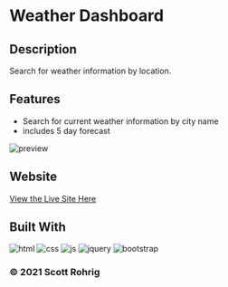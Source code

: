 # Weather Dashboard

## Description

Search for weather information by location.

## Features

- Search for current weather information by city name
- includes 5 day forecast

![preview](assets/media/preview.gif)

## Website

[View the Live Site Here](https://scottrohrig.github.io/weather-dashboard/)

## Built With
![html](https://img.shields.io/badge/-HTML5-E34F26?logo=html5&logoColor=white&logoWidth=30)
![css](https://img.shields.io/badge/-CSS3-1572B6?logo=css3&logoColor=white&logoWidth=30)
![js](https://img.shields.io/badge/-JavaScript-F7DF1E?logo=javascript&logoColor=white&logoWidth=30)
![jquery](https://img.shields.io/badge/-jQuery-0769AD?logo=jquery&logoColor=white&logoWidth=30)
![bootstrap](https://img.shields.io/badge/-Bootstrap-7952B3?logo=bootstrap&logoColor=white&logoWidth=30)



### &copy; 2021 Scott Rohrig